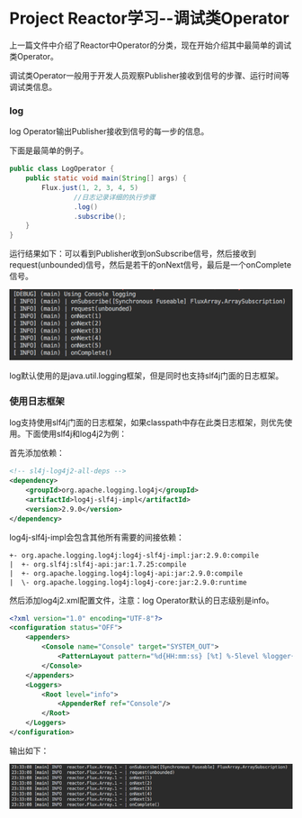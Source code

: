 # Project Reactor学习--调试类Operator

上一篇文件中介绍了Reactor中Operator的分类，现在开始介绍其中最简单的调试类Operator。

调试类Operator一般用于开发人员观察Publisher接收到信号的步骤、运行时间等调试类信息。

### log

log Operator输出Publisher接收到信号的每一步的信息。

下面是最简单的例子。

```java
public class LogOperator {
    public static void main(String[] args) {
        Flux.just(1, 2, 3, 4, 5)
                //日志记录详细的执行步骤
                .log()
                .subscribe();
    }
}
```

运行结果如下：可以看到Publisher收到onSubscribe信号，然后接收到request\(unbounded\)信号，然后是若干的onNext信号，最后是一个onComplete信号。

![](/assets/logConsole.png)

log默认使用的是java.util.logging框架，但是同时也支持slf4j门面的日志框架。

### 使用日志框架

log支持使用slf4j门面的日志框架，如果classpath中存在此类日志框架，则优先使用。下面使用slf4j和log4j2为例：

首先添加依赖：

```xml
<!-- sl4j-log4j2-all-deps -->
<dependency>
    <groupId>org.apache.logging.log4j</groupId>
    <artifactId>log4j-slf4j-impl</artifactId>
    <version>2.9.0</version>
</dependency>
```

log4j-slf4j-impl会包含其他所有需要的间接依赖：

```
+- org.apache.logging.log4j:log4j-slf4j-impl:jar:2.9.0:compile
|  +- org.slf4j:slf4j-api:jar:1.7.25:compile
|  +- org.apache.logging.log4j:log4j-api:jar:2.9.0:compile
|  \- org.apache.logging.log4j:log4j-core:jar:2.9.0:runtime
```

然后添加log4j2.xml配置文件，注意：log Operator默认的日志级别是info。

```xml
<?xml version="1.0" encoding="UTF-8"?>
<configuration status="OFF">
    <appenders>
        <Console name="Console" target="SYSTEM_OUT">
            <PatternLayout pattern="%d{HH:mm:ss} [%t] %-5level %logger{36} - %msg%n"/>
        </Console>
    </appenders>
    <Loggers>
        <Root level="info">
            <AppenderRef ref="Console"/>
        </Root>
    </Loggers>
</configuration>
```

输出如下：

![](/assets/log-log4j2.png)




